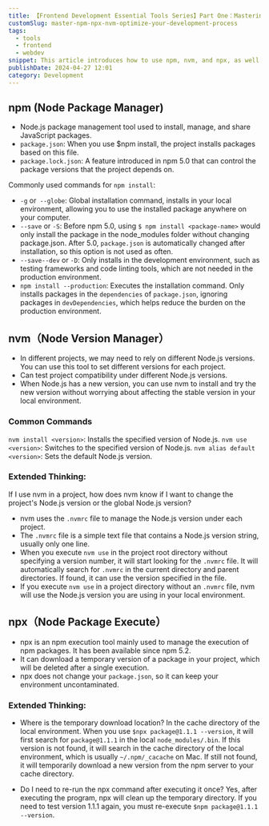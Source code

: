 ```yaml
---
title: 【Frontend Development Essential Tools Series】Part One：Mastering npm, nvm, and npx to Optimize Your Development Workflow
customSlug: master-npm-npx-nvm-optimize-your-development-process
tags:
  - tools
  - frontend
  - webdev
snippet: This article introduces how to use npm, nvm, and npx, as well as how to optimize your development workflow through these tools.
publishDate: 2024-04-27 12:01
category: Development
---
```


## npm (Node Package Manager)

- Node.js package management tool used to install, manage, and share JavaScript packages.
- `package.json`: When you use $npm install, the project installs packages based on this file.
- `package.lock.json`: A feature introduced in npm 5.0 that can control the package versions that the project depends on.

Commonly used commands for `npm install`:

- `-g` or` --globe`: Global installation command, installs in your local environment, allowing you to use the installed package anywhere on your computer.
- `--save` or `-S`: Before npm 5.0, using `$ npm install <package-name>` would only install the package in the node_modules folder without changing package.json. After 5.0, `package.json` is automatically changed after installation, so this option is not used as often.
- `--save--dev` or `-D`: Only installs in the development environment, such as testing frameworks and code linting tools, which are not needed in the production environment.
- `npm install --production`: Executes the installation command. Only installs packages in the `dependencies` of `package.json`, ignoring packages in `devDependencies`, which helps reduce the burden on the production environment.

## nvm（Node Version Manager）

- In different projects, we may need to rely on different Node.js versions. You can use this tool to set different versions for each project.
- Can test project compatibility under different Node.js versions.
- When Node.js has a new version, you can use nvm to install and try the new version without worrying about affecting the stable version in your local environment.

### Common Commands
`nvm install <version>`: Installs the specified version of Node.js.
`nvm use <version>`: Switches to the specified version of Node.js.
`nvm alias default <version>`: Sets the default Node.js version.

### Extended Thinking:

If I use nvm in a project, how does nvm know if I want to change the project's Node.js version or the global Node.js version?

- nvm uses the `.nvmrc` file to manage the Node.js version under each project.
- The `.nvmrc` file is a simple text file that contains a Node.js version string, usually only one line.
- When you execute `nvm use` in the project root directory without specifying a version number, it will start looking for the `.nvmrc` file. It will automatically search for `.nvmrc` in the current directory and parent directories. If found, it can use the version specified in the file.
- If you execute `nvm use` in a project directory without an `.nvmrc` file, nvm will use the Node.js version you are using in your local environment.

## npx（Node Package Execute）

- npx is an npm execution tool mainly used to manage the execution of npm packages. It has been available since npm 5.2.
- It can download a temporary version of a package in your project, which will be deleted after a single execution.
- npx does not change your `package.json`, so it can keep your environment uncontaminated.

### Extended Thinking:

- Where is the temporary download location?
In the cache directory of the local environment. When you use `$npx package@1.1.1 --version`, it will first search for `package@1.1.1` in the local `node_modules/.bin`. If this version is not found, it will search in the cache directory of the local environment, which is usually `~/.npm/_cacache` on Mac. If still not found, it will temporarily download a new version from the npm server to your cache directory.


- Do I need to re-run the npx command after executing it once?
Yes, after executing the program, npx will clean up the temporary directory. If you need to test version 1.1.1 again, you must re-execute `$npm package@1.1.1 --version`.

